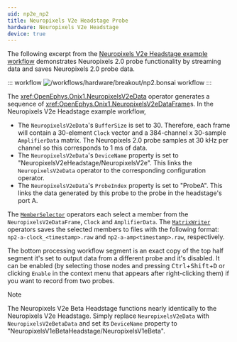 ```yaml
---
uid: np2e_np2
title: Neuropixels V2e Headstage Probe
hardware: Neuropixels V2e Headstage
device: true
---
```


The following excerpt from the [Neuropixels V2e Headstage example workflow](xref:np2e) demonstrates Neuropixels 2.0 probe functionality by streaming data and saves Neuropixels 2.0 probe data.

::: workflow
![/workflows/hardware/breakout/np2.bonsai workflow](../../../workflows/hardware/np2e/np2.bonsai)
:::

The <xref:OpenEphys.Onix1.NeuropixelsV2eData> operator generates a sequence of <xref:OpenEphys.Onix1.NeuropixelsV2eDataFrame>s. In the Neuropixels V2e Headstage example workflow,
- The `NeuropixelsV2eData`'s `BufferSize` is set to 30. Therefore, each frame will contain a 30-element `Clock` vector and a 384-channel x
  30-sample `AmplifierData` matrix. The Neuropixels 2.0 probe samples at 30 kHz per channel so this
  corresponds to 1 ms of data. <!--That's lower than the minimal latency introduced by the `BlockReadSize` setting. Therefore, the chosen value for  `BufferSize` will not impose a significant effect on processing latency. The buffer will be filled essentially every time hardware is accessed and propagated instantly.-->
- The `NeuropixelsV2eData`'s `DeviceName` property is set to "NeuropixelsV2eHeadstage/NeuropixelsV2e". This links the `NeuropixelsV2eData` operator to the corresponding configuration operator. 
- The `NeuropixelsV2eData`'s `ProbeIndex` property is set to "ProbeA". This links the data generated by this probe to the probe in the headstage's port A. 

The [`MemberSelector`](https://bonsai-rx.org/docs/api/Bonsai.Expressions.MemberSelectorBuilder.html) operators each select a member from the `NeuropixelsV2eDataFrame`, `Clock` and `AmplifierData`. The [`MatrixWriter`](https://bonsai-rx.org/docs/api/Bonsai.Dsp.MatrixWriter.html) operators saves the selected members to files with the following format: `np2-a-clock_<timestamp>.raw` and `np2-a-amp<timestamp>.raw`, respectively. 

The bottom processing workflow segment is an exact copy of the top half segment it's set to output data from a different probe and it's disabled. It can be enabled (by selecting those nodes and pressing <kbd>Ctrl</kbd>+<kbd>Shift</kbd>+<kbd>D</kbd> or clicking `Enable` in the context menu that appears after right-clicking them) if you want to record from two probes.

> [!NOTE]
> The Neuropixels V2e Beta Headstage functions nearly identically to the Neuropixels V2e Headstage. Simply replace `NeuropixelsV2eData` with `NeuropixelsV2eBetaData` and set its `DeviceName` property to "NeuropixelsV1eBetaHeadstage/NeuropixelsV1eBeta". 